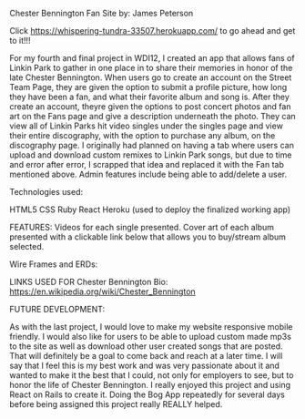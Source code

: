 Chester Bennington Fan Site by: James Peterson

Click https://whispering-tundra-33507.herokuapp.com/ to go ahead and get to it!!!

For my fourth and final project in WDI12, I created an app that allows fans of Linkin Park to gather in one place in to share their memories in honor of the late Chester Bennington. When users go to create an account on the Street Team Page, they are given the option to submit a profile picture, how long they have been a fan, and what their favorite album and song is. After they create an account, theyre given the options to post concert photos and fan art on the Fans page and give a description underneath the photo. They can view all of Linkin Parks hit video singles under the singles page and view their entire discography, with the option to purchase any album, on the discography page. I originally had planned on having a tab where users can upload and download custom remixes to Linkin Park songs, but due to time and error after error, I scrapped that idea and replaced it with the Fan tab mentioned above. Admin features include being able to add/delete a user.

Technologies used:

HTML5 CSS Ruby React Heroku (used to deploy the finalized working app)

FEATURES: Videos for each single presented. Cover art of each album presented with a clickable link below that allows you to buy/stream album selected.

Wire Frames and ERDs: 

LINKS USED FOR Chester Bennington Bio: https://en.wikipedia.org/wiki/Chester_Bennington


FUTURE DEVELOPMENT:

As with the last project, I would love to make my website responsive mobile friendly. I would also like for users to be able to upload custom made mp3s to the site as well as download other user created songs that are posted. That will definitely be a goal to come back and reach at a later time. I will say that I feel this is my best work and was very passionate about it and wanted to make it the best that I could, not only for employers to see, but to honor the life of Chester Bennington. I really enjoyed this project and using React on Rails to create it. Doing the Bog App repeatedly for several days before being assigned this project really REALLY helped.